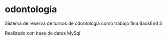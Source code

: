 # odontologia
Sistema de reserva de turnos de odontología como trabajo fina BackEnd 3

Realizado con base de datos MySql
